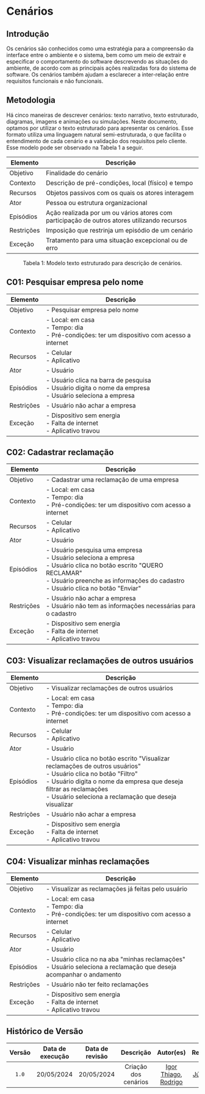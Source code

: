 # Cenários

## Introdução

Os cenários são conhecidos como uma estratégia para a compreensão da interface entre o ambiente e o sistema, bem como um meio de extrair e especificar o comportamento do software descrevendo as situações do ambiente, de acordo com as principais ações realizadas fora do sistema de software. Os cenários também ajudam a esclarecer a inter-relação entre requisitos funcionais e não funcionais.

## Metodologia


Há cinco maneiras de descrever cenários: texto narrativo, texto estruturado, diagramas, imagens e animações ou simulações. Neste documento, optamos por utilizar o texto estruturado para apresentar os cenários. Esse formato utiliza uma linguagem natural semi-estruturada, o que facilita o entendimento de cada cenário e a validação dos requisitos pelo cliente. Esse modelo pode ser observado na Tabela 1 a seguir.

| Elemento   | Descrição                                                                                    |
| ---------- | -------------------------------------------------------------------------------------------- |
| Objetivo   | Finalidade do cenário                                                                        |
| Contexto   | Descrição de pré-condições, local (físico) e tempo                                           |
| Recursos   | Objetos passivos com os quais os atores interagem                                            |
| Ator       | Pessoa ou estrutura organizacional                                                           |
| Episódios  | Ação realizada por um ou vários atores com participação de outros atores utilizando recursos |
| Restrições | Imposição que restrinja um episódio de um cenário                                            |
| Exceção    | Tratamento para uma situação excepcional ou de erro                                          |

<div style="text-align: center">
<p> Tabela 1: Modelo texto estruturado para descrição de cenários.</p>
</div>



## C01: Pesquisar empresa pelo nome

| Elemento   | Descrição                                                                                                                                                        |
| ---------- | ---------------------------------------------------------------------------------------------------------------------------------------------------------------- |
| Objetivo   | - Pesquisar empresa pelo nome|
| Contexto   | - Local: em casa <br> - Tempo: dia <br> - Pré-condições: ter um dispositivo com acesso a internet|
| Recursos   | - Celular <br> - Aplicativo
| Ator       | - Usuário|
| Episódios  | - Usuário clica na barra de pesquisa <br> - Usuário digita o nome da empresa <br> - Usuário seleciona a empresa|
|Restrições  | - Usuário não achar a empresa |
| Exceção    | - Dispositivo sem energia <br> - Falta de internet <br> - Aplicativo travou


## C02: Cadastrar reclamação

| Elemento   | Descrição                                                                                                                                                        |
| ---------- | ---------------------------------------------------------------------------------------------------------------------------------------------------------------- |
| Objetivo   | - Cadastrar uma reclamação de uma empresa|
| Contexto   | - Local: em casa <br> - Tempo: dia <br> - Pré-condições: ter um dispositivo com acesso a internet|
| Recursos   | - Celular <br> - Aplicativo
| Ator       | - Usuário|
| Episódios  | - Usuário pesquisa uma empresa <br> - Usuário seleciona a empresa <br> - Usuário clica no botão escrito "QUERO RECLAMAR" <br> - Usuário preenche as informações do cadastro <br> - Usuário clica no botão "Enviar"|
|Restrições  | - Usuário não achar a empresa <br> - Usuário não tem as informações necessárias para o cadastro|
| Exceção    | - Dispositivo sem energia <br> - Falta de internet <br> - Aplicativo travou


## C03: Visualizar reclamações de outros usuários

| Elemento   | Descrição                                                                                                                                                        |
| ---------- | ---------------------------------------------------------------------------------------------------------------------------------------------------------------- |
| Objetivo   | - Visualizar reclamações de outros usuários|
| Contexto   | - Local: em casa <br> - Tempo: dia <br> - Pré-condições: ter um dispositivo com acesso a internet|
| Recursos   | - Celular <br> - Aplicativo
| Ator       | - Usuário|
| Episódios  | - Usuário clica no botão escrito "Visualizar reclamações de outros usuários" <br> - Usuário clica no botão "Filtro" <br> - Usuário digita o nome da empresa que deseja filtrar as reclamações <br> - Usuário seleciona a reclamação que deseja visualizar|
|Restrições  | - Usuário não achar a empresa |
| Exceção    | - Dispositivo sem energia <br> - Falta de internet <br> - Aplicativo travou


## C04: Visualizar minhas reclamações 

| Elemento   | Descrição                                                                                                                                                        |
| ---------- | ---------------------------------------------------------------------------------------------------------------------------------------------------------------- |
| Objetivo   | - Visualizar as reclamações já feitas pelo usuário|
| Contexto   | - Local: em casa <br> - Tempo: dia <br> - Pré-condições: ter um dispositivo com acesso a internet|
| Recursos   | - Celular <br> - Aplicativo
| Ator       | - Usuário|
| Episódios  | - Usuário clica no na aba "minhas reclamações" <br> - Usuário seleciona a reclamação que deseja acompanhar o andamento
|Restrições  | - Usuário não ter feito reclamações |
| Exceção    | - Dispositivo sem energia <br> - Falta de internet <br> - Aplicativo travou


## Histórico de Versão
| Versão | Data de execução | Data de revisão |  Descrição            | Autor(es)         | Revisor(es)  |
| :------: | :----------: | :--------: | :--------------------: | :-------------: | :----------: |
| `1.0` | 20/05/2024  | 20/05/2024| Criação dos cenários | [Igor Thiago](https://github.com/Alladin-51), [Rodrigo ](https://github.com/rodrigogontijoo)  | [Júlio Cesar](https://github.com/Julio1099) |


